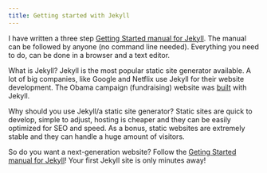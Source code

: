 ```yaml
---
title: Getting started with Jekyll
---
```


I have written a three step&nbsp;[Getting Started manual for Jekyll](http://jekyllcodex.org/getting-started/). The manual can be followed by anyone (no command line needed). Everything you need to do, can be done in a browser and a text editor.

What is Jekyll? Jekyll is the most popular static site generator available. A lot of big companies, like Google and Netflix use Jekyll for their website development. The Obama campaign (fundraising) website was&nbsp;[built](http://kylerush.net/blog/meet-the-obama-campaigns-250-million-fundraising-platform/) with Jekyll.

Why should you use Jekyll/a static site generator? Static sites are quick to develop, simple to adjust, hosting is cheaper and they can be easily optimized for SEO and speed. As a bonus, static websites are extremely stable and they can handle a huge amount of visitors.

So do you want a next-generation website? Follow the&nbsp;[Geting Started manual for Jekyll](http://jekyllcodex.org/getting-started/)! Your first Jekyll site is only minutes away!
